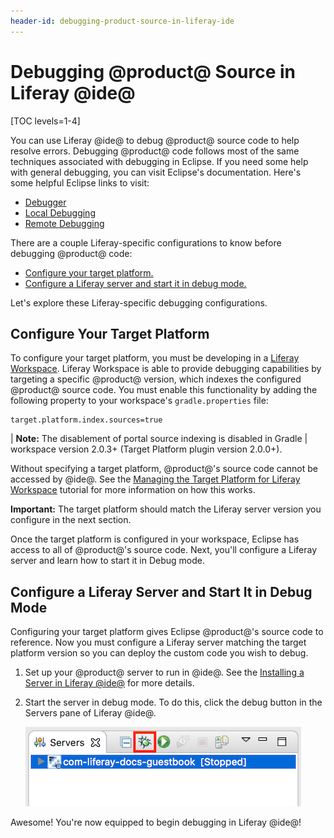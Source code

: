 ```yaml
---
header-id: debugging-product-source-in-liferay-ide
---
```


# Debugging @product@ Source in Liferay @ide@

[TOC levels=1-4]

You can use Liferay @ide@ to debug @product@ source code to help resolve errors.
Debugging @product@ code follows most of the same techniques associated with
debugging in Eclipse. If you need some help with general debugging, you can
visit Eclipse's documentation. Here's some helpful Eclipse links to visit:

- [Debugger](http://help.eclipse.org/oxygen/index.jsp?topic=%2Forg.eclipse.jdt.doc.user%2Fconcepts%2Fcdebugger.htm&cp=1_2_9)
- [Local Debugging](http://help.eclipse.org/oxygen/index.jsp?topic=%2Forg.eclipse.jdt.doc.user%2Fconcepts%2Fclocdbug.htm&cp=1_2_11)
- [Remote Debugging](http://help.eclipse.org/oxygen/index.jsp?topic=%2Forg.eclipse.jdt.doc.user%2Fconcepts%2Fcremdbug.htm&cp=1_2_12)

There are a couple Liferay-specific configurations to know before debugging
@product@ code:

- [Configure your target platform.](#configure-your-target-platform)
- [Configure a Liferay server and start it in debug mode.](#configure-a-liferay-server-and-start-it-in-debug-mode)

Let's explore these Liferay-specific debugging configurations.

## Configure Your Target Platform

To configure your target platform, you must be developing in a
[Liferay Workspace](/docs/7-0/tutorials/-/knowledge_base/t/liferay-workspace).
Liferay Workspace is able to provide debugging capabilities by targeting a
specific @product@ version, which indexes the configured @product@ source code.
You must enable this functionality by adding the following property to your
workspace's `gradle.properties` file:

```properties
target.platform.index.sources=true
```

| **Note:** The disablement of portal source indexing is disabled in Gradle
| workspace version 2.0.3+ (Target Platform plugin version 2.0.0+).

Without specifying a target platform, @product@'s source code cannot be accessed
by @ide@. See the
[Managing the Target Platform for Liferay Workspace](/docs/7-0/tutorials/-/knowledge_base/t/managing-the-target-platform-for-liferay-workspace)
tutorial for more information on how this works.

**Important:** The target platform should match the Liferay server version you
configure in the next section.

Once the target platform is configured in your workspace, Eclipse has access to
all of @product@'s source code. Next, you'll configure a Liferay server and
learn how to start it in Debug mode.

## Configure a Liferay Server and Start It in Debug Mode

Configuring your target platform gives Eclipse @product@'s source code to
reference. Now you must configure a Liferay server matching the target platform
version so you can deploy the custom code you wish to debug.

1.  Set up your @product@ server to run in @ide@. See the
    [Installing a Server in Liferay @ide@](/docs/7-0/tutorials/-/knowledge_base/t/installing-a-server-in-liferay-ide)
    for more details.

2.  Start the server in debug mode. To do this, click the debug button in the 
    Servers pane of Liferay @ide@.

    ![Figure 1: The red box in this screenshot highlights the debug button. Click this button to start the server in debug mode.](../../../images/ide-debug.png)

Awesome! You're now equipped to begin debugging in Liferay @ide@!
